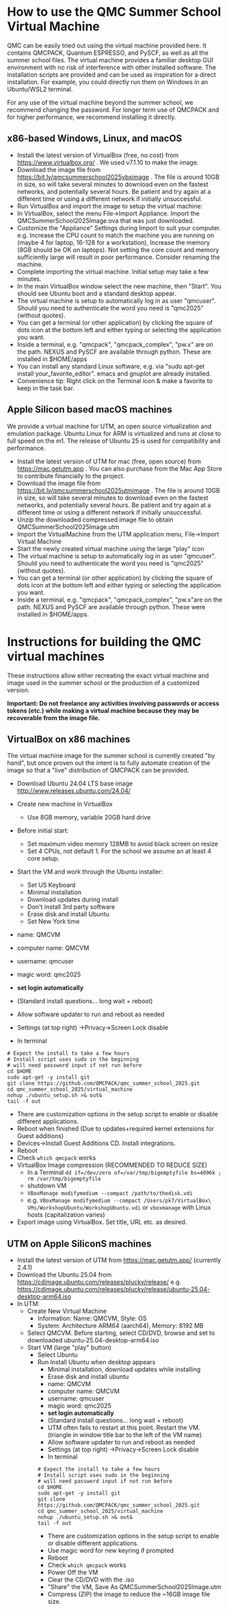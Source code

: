 # How to use the QMC Summer School Virtual Machine

QMC can be easily tried out using the virtual machine provided here. It contains QMCPACK, Quantum ESPRESSO, and PySCF, as well as
all the summer school files. The virtual machine provides a familiar desktop GUI environment with no risk of interference with other
installed software. The installation scripts are provided and can be used as inspiration for a direct installation. For example, you
could directly run them on Windows in an Ubuntu/WSL2 terminal.

For any use of the virtual machine beyond the summer school, we recommend changing the password. For longer term use of QMCPACK and
for higher performance, we recommend installing it directly.

## x86-based Windows, Linux, and macOS

* Install the latest version of VirtualBox (free, no cost) from
  https://www.virtualbox.org/  . We used v7.1.10 to make the image. 
* Download the image file from https://bit.ly/qmcsummerschool2025vbximage . The
  file is around 10GB in size, so will take several minutes to download even on
  the fastest networks, and potentially several hours. Be patient and try again
  at a different time or using a different network if initially unsuccessful.
* Run VirtualBox and import the image to setup the virtual machine:
 * In VirtualBox, select the menu File->Import Appliance. Import the QMCSummerSchool2025Image.ova that was just downloaded.
 * Customize the "Appliance" Settings during Import to suit your computer. e.g. Increase the CPU count to match the machine you are running on (maybe 4 for laptop, 16-128 for a workstation), Increase the memory (8GB should be OK on laptops).  Not setting the core count and memory sufficiently large will result in poor performance. Consider renaming the machine.
 * Complete importing the virtual machine. Initial setup may take a few minutes.
 * In the main VirtualBox window select the new machine, then "Start". You should see Ubuntu boot and a standard desktop appear.
 * The virtual machine is setup to automatically log in as user "qmcuser". Should you need to authenticate the word you need is "qmc2025" (without quotes).
 * You can get a terminal (or other application) by clicking the square of dots icon at the bottom left and either typing or selecting the application you want.
 * Inside a terminal, e.g. "qmcpack", "qmcpack_complex", "pw.x" are on the path. NEXUS and PySCF are available through python. These are installed in $HOME/apps
 * You can install any standard Linux software, e.g. via "sudo apt-get install your_favorite_editor". emacs and gnuplot are already installed.
* Convenience tip: Right click on the Terminal icon & make a favorite to keep in the task bar.

## Apple Silicon based macOS machines

We provide a virtual machine for UTM, an open source virtualization and
emulation package. Ubuntu Linux for ARM is virtualized and runs at close to full
speed on the m1. The release of Ubuntu 25 is used for compatibility
and performance. 

* Install the latest version of UTM for mac (free, open source) from https://mac.getutm.app . You
  can also purchase from the Mac App Store to contribute financially to the
  project.
* Download the image file from https://bit.ly/qmcsummerschool2025utmimage . The
  file is around 10GB in size, so will take several minutes to download even on the
  fastest networks, and potentially several hours. Be patient and try again at a
  different time or using a different network if initially unsuccessful.
* Unzip the downloaded compressed image file to obtain QMCSummerSchool2025Image.utm
* Import the VirtualMachine from the UTM application menu, File->Import Virtual
  Machine
* Start the newly created virtual machine using the large "play" icon
* The virtual machine is setup to automatically log in as user "qmcuser". Should you need to authenticate the word you need is "qmc2025" (without quotes).
* You can get a terminal (or other application) by clicking the square of dots icon at the bottom left and either typing or selecting the application you want.
* Inside a terminal, e.g. "qmcpack", "qmcpack_complex", "pw.x"are on the path.
  NEXUS and PySCF are available through python. These were installed in
  $HOME/apps.

# Instructions for building the QMC virtual machines

These instructions allow either recreating the exact virtual machine and
image used in the summer school or the production of a customized version.

**Important: Do not freelance any activities involving passwords or access
  tokens (etc.) while making a virtual machine because they may be recoverable from the
  image file.**

## VirtualBox on x86 machines

The virtual machine image for the summer school is currently created "by hand", but once proven out the intent is to fully automate
creation of the image so that a "live" distribution of QMCPACK can be provided.

* Download Ubuntu 24.04 LTS base image http://www.releases.ubuntu.com/24.04/
* Create new machine in VirtualBox
  * Use 8GB memory, variable 20GB hard drive
* Before initial start:
  * Set maximum video memory 128MB to avoid black screen on resize
  * Set 4 CPUs, not default 1. For the school we assume an at least 4 core setup.
* Start the VM and work through the Ubuntu installer:
  * Set US Keyboard
  * Minimal installation
  * Download updates during install
  * Don't install 3rd party software
  * Erase disk and install Ubuntu
  * Set New York time

* name: QMCVM
* computer name: QMCVM
* username: qmcuser
* magic word: qmc2025
* **set login automatically**
* (Standard install questions... long wait + reboot)
* Allow software updater to run and reboot as needed
* Settings (at top right) ->Privacy->Screen Lock disable

* In terminal
```
# Expect the install to take a few hours
# Install script uses sudo in the beginning
# will need password input if not run before
cd $HOME
sudo apt-get -y install git
git clone https://github.com/QMCPACK/qmc_summer_school_2025.git
cd qmc_summer_school_2025/virtual_machine
nohup ./ubuntu_setup.sh >& out&
tail -f out
```
* There are customization options in the setup script to enable or disable
  different applications.
* Reboot when finished (Due to updates+required kernel extensions for Guest additions)
* Devices->Install Guest Additions CD. Install integrations.
* Reboot
* Check `which qmcpack` works
* VirtualBox Image compression (RECOMMENDED TO REDUCE SIZE)
  * In a Terminal `dd if=/dev/zero of=/var/tmp/bigemptyfile bs=4096k ; rm /var/tmp/bigemptyfile`
  * shutdown VM
  * `VBoxManage modifymedium --compact /path/to/thedisk.vdi`
  * e.g. `VBoxManage modifymedium --compact /Users/pk7/VirtualBox\ VMs/WorkshopUbuntu/WorkshopUbuntu.vdi` or `vboxmanage` with Linux hosts (capitalization varies)
* Export image using VirtualBox. Set title, URL etc. as desired.

## UTM on Apple SiliconS machines

* Install the latest version of UTM from https://mac.getutm.app/ (currently 2.4.1)
* Download the Ubuntu 25.04 from https://cdimage.ubuntu.com/releases/plucky/release/ e.g. https://cdimage.ubuntu.com/releases/plucky/release/ubuntu-25.04-desktop-arm64.iso
* In UTM:
  * Create New Virtual Machine 
    * Information: Name: QMCVM, Style: OS
    * System: Architecture ARM64 (aarch64), Memory: 8192 MB
  * Select QMCVM. Before starting, select CD/DVD, browse and set to
    downloaded ubuntu-25.04-desktop-arm64.iso
  * Start VM (large "play" button)
    * Select Ubuntu
    * Run Install Ubuntu when desktop appears
      * Minimal installation, download updates while installing
      * Erase disk and install ubuntu
      * name: QMCVM
      * computer name: QMCVM
      * username: qmcuser
      * magic word: qmc2025
      * **set login automatically**
      * (Standard install questions... long wait + reboot)
      * UTM often fails to restart at this point. Restart the VM. (triangle in
        window title bar to the left of the VM name)
      * Allow software updater to run and reboot as needed
      * Settings (at top right) ->Privacy->Screen Lock disable
      * In terminal
      ```
      # Expect the install to take a few hours
      # Install script uses sudo in the beginning
      # will need password input if not run before
      cd $HOME
      sudo apt-get -y install git
      git clone https://github.com/QMCPACK/qmc_summer_school_2025.git
      cd qmc_summer_school_2025/virtual_machine
      nohup ./ubuntu_setup.sh >& out&
      tail -f out
      ```
      * There are customization options in the setup script to enable or disable
  different applications. 
      * Use magic word for new keyring if prompted
      * Reboot
      * Check `which qmcpack` works
      * Power Off the VM
      * Clear the CD/DVD with the .iso
      * "Share" the VM, Save As QMCSummerSchool2025Image.utm
      * Compress (ZIP) the image to reduce the ~16GB image file size.
